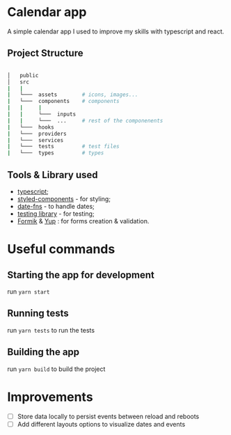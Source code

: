 # Calendar app

A simple calendar app I used to improve my skills with typescript and react.

## Project Structure

```bash

│   public
│   src
|   |
|   └───  assets        # icons, images...
|   └───  components    # components
|   |     |
|   |     └───  inputs
|   |     └───  ...     # rest of the componenents
|   └───  hooks
|   └───  providers
|   └───  services
|   └───  tests         # test files
|   └───  types         # types

```

## Tools & Library used

- [typescript](https://www.typescriptlang.org/);
- [styled-components](https://styled-components.com/) - for styling;
- [date-fns](https://date-fns.org/) - to handle dates;
- [testing library](https://testing-library.com/) - for testing;
- [Formik](https://formik.org/) & [Yup](https://github.com/jquense/yup) : for forms creation & validation.

# Useful commands

## Starting the app for development

run `yarn start`

## Running tests

run `yarn tests` to run the tests

## Building the app

run `yarn build` to build the project

# Improvements

- [ ] Store data locally to persist events between reload and reboots
- [ ] Add different layouts options to visualize dates and events
